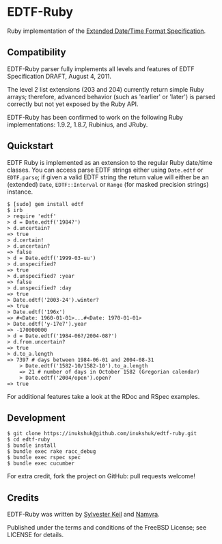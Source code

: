 EDTF-Ruby
=========

Ruby implementation of the [Extended Date/Time Format
Specification](http://www.loc.gov/standards/datetime/spec.html).


Compatibility
-------------

EDTF-Ruby parser fully implements all levels and features of EDTF
Specification DRAFT, August 4, 2011.

The level 2 list extensions (203 and 204) currently return simple Ruby arrays;
therefore, advanced behavior (such as 'earlier' or 'later') is parsed correctly
but not yet exposed by the Ruby API.

EDTF-Ruby has been confirmed to work on the following Ruby implementations:
1.9.2, 1.8.7, Rubinius, and JRuby.


Quickstart
----------

EDTF Ruby is implemented as an extension to the regular Ruby date/time classes.
You can access parse EDTF strings either using `Date.edtf` or `EDTF.parse`; if
given a valid EDTF string the return value will either be an (extended) `Date`,
`EDTF::Interval` or `Range` (for masked precision strings) instance.

    $ [sudo] gem install edtf
    $ irb
    > require 'edtf'
    > d = Date.edtf('1984?')
    > d.uncertain?
    => true
    > d.certain!
    > d.uncertain?               
    => false
    > d = Date.edtf('1999-03-uu')
    > d.unspecified?
    => true
    > d.unspecified? :year
    => false
    > d.unspecified? :day
    => true
    > Date.edtf('2003-24').winter?
    => true
    > Date.edtf('196x')
    => #<Date: 1960-01-01>...#<Date: 1970-01-01>
    > Date.edtf('y-17e7').year
    => -170000000
    > d = Date.edtf('1984-06?/2004-08?')
    > d.from.uncertain?
    => true
    > d.to_a.length
    => 7397 # days between 1984-06-01 and 2004-08-31
		> Date.edtf('1582-10/1582-10').to_a.length
		=> 21 # number of days in October 1582 (Gregorian calendar)
		> Date.edtf('2004/open').open?
    => true
    

For additional features take a look at the RDoc and RSpec examples.


Development
-----------

    $ git clone https://inukshuk@github.com/inukshuk/edtf-ruby.git
    $ cd edtf-ruby
    $ bundle install
    $ bundle exec rake racc_debug
    $ bundle exec rspec spec
    $ bundle exec cucumber

For extra credit, fork the project on GitHub: pull requests welcome!


Credits
-------

EDTF-Ruby was written by [Sylvester Keil](http://sylvester.keil.or.at) and
[Namyra](https://github.com/namyra).

Published under the terms and conditions of the FreeBSD License; see LICENSE
for details.
